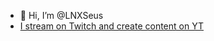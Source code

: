 - 👋 Hi, I’m @LNXSeus
- [I stream on Twitch and create content on YT](https://linktr.ee/Lieinuxxseus)

<!---
LNXSeus/LNXSeus is a ✨ special ✨ repository because its `README.md` (this file) appears on your GitHub profile.
You can click the Preview link to take a look at your changes.
--->
